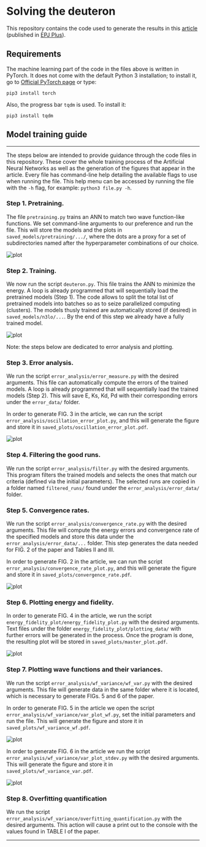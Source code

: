 # Solving the deuteron
This repository contains the code used to generate the results in this [article](https://doi.org/10.1140/epjp/s13360-024-04983-w) (published in [EPJ Plus](https://link.springer.com/journal/13360)).

## Requirements
The machine learning part of the code in the files above is written in PyTorch. It does not come with the default Python 3 installation; to install it, go to [Official PyTorch page](https://pytorch.org/get-started/locally/) or type:

`pip3 install torch`

Also, the progress bar `tqdm` is used. To install it:

`pip3 install tqdm` 


## Model training guide
-------------------------------------------------------------------------------------------------------------------------------------------------------------------------
The steps below are intended to provide guidance through the code files in this repository. These cover the whole training process of the Artificial Neural Networks as well as the generation of the figures that appear in the article. Every file has command-line help detailing the available flags to use when running the file. This help menu can be accessed by running the file with the `-h` flag, for example: `python3 file.py -h`.

### Step 1. Pretraining.
The file `pretraining.py` trains an ANN to match two wave function-like functions. We set command-line arguments to our preference and run the file. This will store the models and the plots in `saved_models/pretraining/.../`, where the dots are a proxy for a set of subdirectories named after the hyperparameter combinations of our choice.

![plot](./example_plots/pretraining.png)

### Step 2. Training.
We now run the script `deuteron.py`. This file trains the ANN to minimize the energy. A loop is already programmed that will sequentially load the pretrained models (Step 1). The code allows to split the total list of pretrained models into batches so as to seize parallelized computing (clusters). The models thusly trained are automatically stored (if desired) in `saved_models/n3lo/...`. By the end of this step we already have a fully trained model.

![plot](./example_plots/training.png)

Note: the steps below are dedicated to error analysis and plotting.

### Step 3. Error analysis.
We run the script `error_analysis/error_measure.py` with the desired arguments. This file can automatically compute the errors of the trained models. A loop is already programmed that will sequentially load the trained models (Step 2). This will save E, Ks, Kd, Pd with their corresponding errors under the `error_data/` folder. 

In order to generate FIG. 3 in the article, we can run the script `error_analysis/oscillation_error_plot.py`, and this will generate the figure and store it in `saved_plots/oscillation_error_plot.pdf`.

![plot](./example_plots/error_analysis.png)

### Step 4. Filtering the good runs.
We run the script `error_analysis/filter.py` with the desired arguments. This program filters the trained models and selects the ones that match our criteria (defined via the initial parameters). The selected runs are copied in a folder named `filtered_runs/` found under the `error_analysis/error_data/` folder.

### Step 5. Convergence rates.
We run the script `error_analysis/convergence_rate.py` with the desired arguments. This file will compute the energy errors and convergence rate of the specified models and store this data under the `error_analysis/error_data/...` folder. This step generates the data needed for FIG. 2 of the paper and Tables II and III.

In order to generate FIG. 2 in the article, we can run the script `error_analysis/convergence_rate_plot.py`, and this will generate the figure and store it in `saved_plots/convergence_rate.pdf`.

![plot](./example_plots/convergence_rate.png)

### Step 6. Plotting energy and fidelity.
In order to generate FIG. 4 in the article, we run the script `energy_fidelity_plot/energy_fidelity_plot.py` with the desired arguments. Text files under the folder `energy_fidelity_plot/plotting_data/` with further errors will be generated in the process. Once the program is done, the resulting plot will be stored in `saved_plots/master_plot.pdf`. 

![plot](./example_plots/master_plot.png)

### Step 7. Plotting wave functions and their variances.
We run the script `error_analysis/wf_variance/wf_var.py` with the desired arguments. This file will generate data in the same folder where it is located, which is necessary to generate FIGs. 5 and 6 of the paper.

In order to generate FIG. 5 in the article we open the script `error_analysis/wf_variance/var_plot_wf.py`, set the initial parameters and run the file. This will generate the figure and store it in `saved_plots/wf_variance_wf.pdf`. 

![plot](./example_plots/wf_var_wf.png)

In order to generate FIG. 6 in the article we run the script `error_analysis/wf_variance/var_plot_stdev.py` with the desired arguments. This will generate the figure and store it in `saved_plots/wf_variance_var.pdf`. 

![plot](./example_plots/wf_var_stdev.png)

### Step 8. Overfitting quantification
We run the script `error_analysis/wf_variance/overfitting_quantification.py` with the desired arguments. This action will cause a print out to the console with the values found in TABLE I of the paper.

-------------------------------------------------------------------------------------------------------------------------------------------------------------------------
